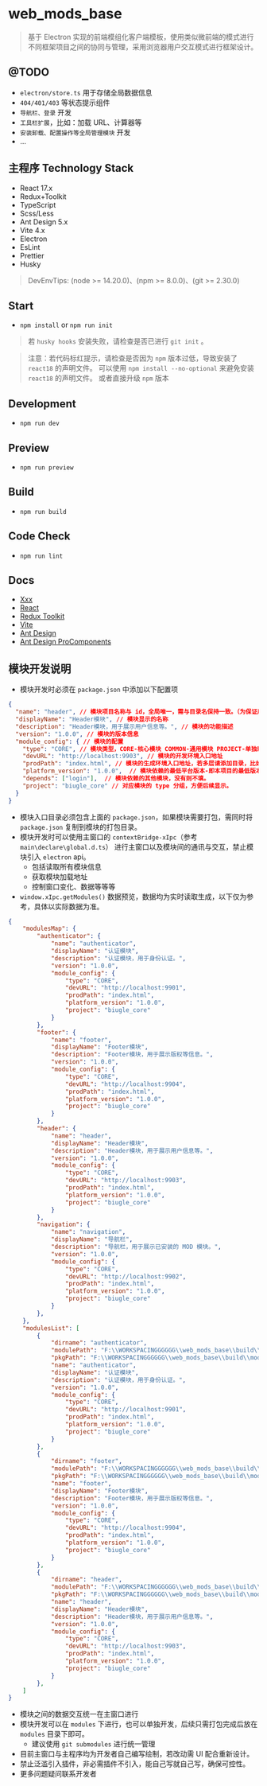 # web_mods_base

> 基于 Electron 实现的前端模组化客户端模板，使用类似微前端的模式进行不同框架项目之间的协同与管理，采用浏览器用户交互模式进行框架设计。

## @TODO

* `electron/store.ts` 用于存储全局数据信息
* `404/401/403` 等状态提示组件
* `导航栏、登录` 开发
* `工具栏扩展`，比如：加载 URL、计算器等
* `安装卸载、配置操作等全局管理模块` 开发
* ...

## 主程序 Technology Stack

* React 17.x
* Redux+Toolkit
* TypeScript
* Scss/Less
* Ant Design 5.x
* Vite 4.x
* Electron
* EsLint
* Prettier
* Husky

> DevEnvTips: (node >= 14.20.0)、(npm >= 8.0.0)、(git >= 2.30.0)

## Start

* `npm install` or `npm run init`

> 若 `husky hooks` 安装失败，请检查是否已进行 `git init` 。

> 注意：若代码标红提示，请检查是否因为 `npm` 版本过低，导致安装了 `react18` 的声明文件。
> 可以使用 `npm install --no-optional` 来避免安装 `react18` 的声明文件。
> 或者直接升级 `npm` 版本

## Development

* `npm run dev`

## Preview

* `npm run preview`

## Build

* `npm run build`

## Code Check

* `npm run lint`

## Docs

* [Xxx](https://pandaoh.github.io/js-xxx/html/)
* [React](https://reactjs.bootcss.com/)
* [Redux Toolkit](http://cn.redux.js.org/redux-toolkit/overview/)
* [Vite](https://vitejs.cn/guide/)
* [Ant Design](https://ant.design/components/overview-cn/)
* [Ant Design ProComponents](https://procomponents.ant.design/components/)

## 模块开发说明

* 模块开发时必须在 `package.json` 中添加以下配置项

```json
{
  "name": "header", // 模块项目名称与 id，全局唯一，需与目录名保持一致。（为保证后续其他系统平台扩展，name 只能使用字母数字与下划线）
  "displayName": "Header模块", // 模块显示的名称
  "description": "Header模块，用于展示用户信息等。", // 模块的功能描述
  "version": "1.0.0", // 模块的版本信息
  "module_config": { // 模块的配置
    "type": "CORE", // 模块类型，CORE-核心模块 COMMON-通用模块 PROJECT-单独新开窗口的模块 MOD-普通模块
    "devURL": "http://localhost:9903", // 模块的开发环境入口地址
    "prodPath": "index.html", // 模块的生成环境入口地址，若多层请添加目录，比如 dist/index.html。
    "platform_version": "1.0.0",  // 模块依赖的最低平台版本-即本项目的最低版本
    "depends": ["login"],  // 模块依赖的其他模块，没有则不填。
    "project": "biugle_core" // 对应模块的 type 分组，方便后续显示。
  }
}
```

* 模块入口目录必须包含上面的 `package.json`，如果模块需要打包，需同时将 `package.json` 复制到模块的打包目录。
* 模块开发时可以使用主窗口的 `contextBridge-xIpc`（参考 `main\declare\global.d.ts`） 进行主窗口以及模块间的通讯与交互，禁止模块引入 `electron` api。
  * 包括读取所有模块信息
  * 获取模块加载地址
  * 控制窗口变化、数据等等等
* `window.xIpc.getModules()` 数据预览，数据均为实时读取生成，以下仅为参考，具体以实际数据为准。

```json
{
    "modulesMap": {
        "authenticator": {
            "name": "authenticator",
            "displayName": "认证模块",
            "description": "认证模块，用于身份认证。",
            "version": "1.0.0",
            "module_config": {
                "type": "CORE",
                "devURL": "http://localhost:9901",
                "prodPath": "index.html",
                "platform_version": "1.0.0",
                "project": "biugle_core"
            }
        },
        "footer": {
            "name": "footer",
            "displayName": "Footer模块",
            "description": "Footer模块，用于展示版权等信息。",
            "version": "1.0.0",
            "module_config": {
                "type": "CORE",
                "devURL": "http://localhost:9904",
                "prodPath": "index.html",
                "platform_version": "1.0.0",
                "project": "biugle_core"
            }
        },
        "header": {
            "name": "header",
            "displayName": "Header模块",
            "description": "Header模块，用于展示用户信息等。",
            "version": "1.0.0",
            "module_config": {
                "type": "CORE",
                "devURL": "http://localhost:9903",
                "prodPath": "index.html",
                "platform_version": "1.0.0",
                "project": "biugle_core"
            }
        },
        "navigation": {
            "name": "navigation",
            "displayName": "导航栏",
            "description": "导航栏，用于展示已安装的 MOD 模块。",
            "version": "1.0.0",
            "module_config": {
                "type": "CORE",
                "devURL": "http://localhost:9902",
                "prodPath": "index.html",
                "platform_version": "1.0.0",
                "project": "biugle_core"
            }
        },
    },
    "modulesList": [
        {
            "dirname": "authenticator",
            "modulePath": "F:\\WORKSPACINGGGGGG\\web_mods_base\\build\\modules\\authenticator",
            "pkgPath": "F:\\WORKSPACINGGGGGG\\web_mods_base\\build\\modules\\authenticator\\package.json",
            "name": "authenticator",
            "displayName": "认证模块",
            "description": "认证模块，用于身份认证。",
            "version": "1.0.0",
            "module_config": {
                "type": "CORE",
                "devURL": "http://localhost:9901",
                "prodPath": "index.html",
                "platform_version": "1.0.0",
                "project": "biugle_core"
            }
        },
        {
            "dirname": "footer",
            "modulePath": "F:\\WORKSPACINGGGGGG\\web_mods_base\\build\\modules\\footer",
            "pkgPath": "F:\\WORKSPACINGGGGGG\\web_mods_base\\build\\modules\\footer\\package.json",
            "name": "footer",
            "displayName": "Footer模块",
            "description": "Footer模块，用于展示版权等信息。",
            "version": "1.0.0",
            "module_config": {
                "type": "CORE",
                "devURL": "http://localhost:9904",
                "prodPath": "index.html",
                "platform_version": "1.0.0",
                "project": "biugle_core"
            }
        },
        {
            "dirname": "header",
            "modulePath": "F:\\WORKSPACINGGGGGG\\web_mods_base\\build\\modules\\header",
            "pkgPath": "F:\\WORKSPACINGGGGGG\\web_mods_base\\build\\modules\\header\\package.json",
            "name": "header",
            "displayName": "Header模块",
            "description": "Header模块，用于展示用户信息等。",
            "version": "1.0.0",
            "module_config": {
                "type": "CORE",
                "devURL": "http://localhost:9903",
                "prodPath": "index.html",
                "platform_version": "1.0.0",
                "project": "biugle_core"
            }
        },
    ]
}
```

* 模块之间的数据交互统一在主窗口进行
* 模块开发可以在 `modules` 下进行，也可以单独开发，后续只需打包完成后放在 `modules` 目录下即可。
  * 建议使用 `git submodules` 进行统一管理
* 目前主窗口与主程序均为开发者自己编写绘制，若改动需 UI 配合重新设计。
* 禁止泛滥引入插件，非必需插件不引入，能自己写就自己写，确保可控性。
* 更多问题疑问联系开发者
